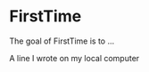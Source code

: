 
# FirstTime

<!-- badges: start -->
<!-- badges: end -->

The goal of FirstTime is to ...

A line I wrote on my local computer
